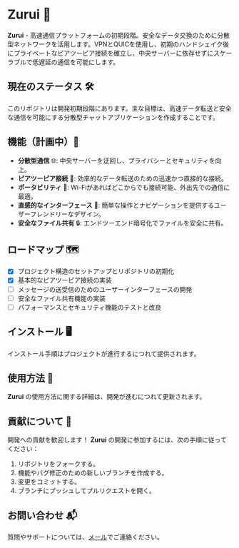 # Zurui 🚀

**Zurui** - 高速通信プラットフォームの初期段階。安全なデータ交換のために分散型ネットワークを活用します。VPNとQUICを使用し、初期のハンドシェイク後にプライベートなピアツーピア接続を確立し、中央サーバーに依存せずにスケーラブルで低遅延の通信を可能にします。

## 現在のステータス 🛠️

このリポジトリは開発初期段階にあります。主な目標は、高速データ転送と安全な通信を可能にする分散型チャットアプリケーションを作成することです。

## 機能（計画中）🌟

- **分散型通信** 🌐: 中央サーバーを迂回し、プライバシーとセキュリティを向上。
- **ピアツーピア接続** 🔗: 効率的なデータ転送のための迅速かつ直接的な接続。
- **ポータビリティ** 📱: Wi-Fiがあればどこからでも接続可能、外出先での通信に最適。
- **直感的なインターフェース** 🎨: 簡単な操作とナビゲーションを提供するユーザーフレンドリーなデザイン。
- **安全なファイル共有** 🔒: エンドツーエンド暗号化でファイルを安全に共有。

## ロードマップ 🗺️

- [x] プロジェクト構造のセットアップとリポジトリの初期化
- [x] 基本的なピアツーピア接続の実装
- [ ] メッセージの送受信のためのユーザーインターフェースの開発
- [ ] 安全なファイル共有機能の実装
- [ ] パフォーマンスとセキュリティ機能のテストと改良

## インストール 🖥️

インストール手順はプロジェクトが進行するにつれて提供されます。

## 使用方法 📖

**Zurui** の使用方法に関する詳細は、開発が進むにつれて更新されます。

## 貢献について 🤝

開発への貢献を歓迎します！ **Zurui** の開発に参加するには、次の手順に従ってください：

1. リポジトリをフォークする。
2. 機能やバグ修正のための新しいブランチを作成する。
3. 変更をコミットする。
4. ブランチにプッシュしてプルリクエストを開く。

## お問い合わせ 📬

質問やサポートについては、[メール](mailto:akzestia@gmail.com)でご連絡ください。

